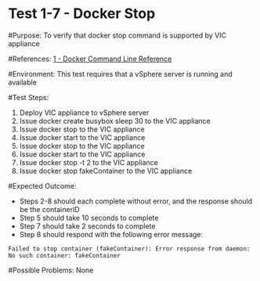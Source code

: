 Test 1-7 - Docker Stop
=======

#Purpose:
To verify that docker stop command is supported by VIC appliance

#References:
[1 - Docker Command Line Reference](https://docs.docker.com/engine/reference/commandline/stop/)

#Environment:
This test requires that a vSphere server is running and available

#Test Steps:
1. Deploy VIC appliance to vSphere server
2. Issue docker create busybox sleep 30 to the VIC appliance
3. Issue docker stop <containerID> to the VIC appliance
4. Issue docker start <containerID> to the VIC appliance
5. Issue docker stop <containerID> to the VIC appliance
6. Issue docker start <containerID> to the VIC appliance
7. Issue docker stop -t 2 <containerID> to the VIC appliance
8. Issue docker stop fakeContainer to the VIC appliance

#Expected Outcome:
* Steps 2-8 should each complete without error, and the response should be the containerID
* Step 5 should take 10 seconds to complete
* Step 7 should take 2 seconds to complete
* Step 8 should respond with the following error message:
```
Failed to stop container (fakeContainer): Error response from daemon: No such container: fakeContainer
```

#Possible Problems:
None